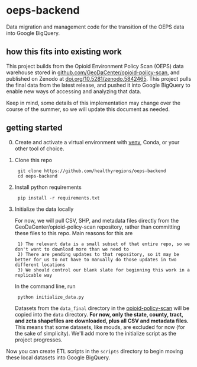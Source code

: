 # oeps-backend

Data migration and management code for the transition of the OEPS data into Google BigQuery.

## how this fits into existing work

This project builds from the Opioid Environment Policy Scan (OEPS) data warehouse stored in [github.com/GeoDaCenter/opioid-policy-scan](https://github.com/GeoDaCenter/opioid-policy-scan), and published on Zenodo at [doi.org/10.5281/zenodo.5842465](https://doi.org/10.5281/zenodo.5842465). This project pulls the final data from the latest release, and pushed it into Google BigQuery to enable new ways of accessing and analyzing that data.

Keep in mind, some details of this implementation may change over the course of the summer, so we will update this document as needed.

## getting started

0. Create and activate a virtual environment with [venv](), Conda, or your other tool of choice.

1. Clone this repo

        git clone https://github.com/healthyregions/oeps-backend
        cd oeps-backend

2. Install python requirements

        pip install -r requirements.txt

3. Initialize the data locally

    For now, we will pull CSV, SHP, and metadata files directly from the GeoDaCenter/opioid-policy-scan repository, rather than committing these files to this repo. Main reasons for this are
        
        1) The relevant data is a small subset of that entire repo, so we don't want to download more than we need to
        2) There are pending updates to that repository, so it may be better for us to not have to manually do those updates in two different locations
        3) We should control our blank slate for beginning this work in a replicable way

    In the command line, run

        python initialize_data.py

    Datasets from the `data_final` directory in the [opioid-policy-scan](https://github.com/GeoDaCenter/opioid-policy-scan) will be copied into the `data` directory. **For now, only the state, county, tract, and zcta shapefiles are downloaded, plus all CSV and metadata files.**
    This means that some datasets, like mouds, are excluded for now (for the sake of simplicity). We'll add more to the initialize script as the project progresses.

Now you can create ETL scripts in the `scripts` directory to begin moving these local datasets into Google BigQuery.
